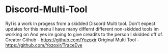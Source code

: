 # Discord-Multi-Tool
Ryl is a work in progess from a skidded Discord Multi tool.
Don't expect updates for this menu I have many differnt different non-skidded tools im working on
And yes im going to give creadits to the person I skidded off of.
Creator Github - https://github.com/Yozoxir
Original Multi Tool - https://github.com/Yozoxir/TraceEye
